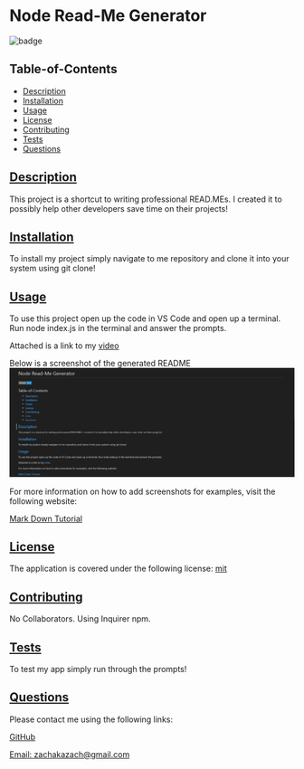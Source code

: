 # Node Read-Me Generator

  ![badge](https://img.shields.io/badge/license-mit-blue)

  ## Table-of-Contents

  * [Description](#description)
  * [Installation](#installation)
  * [Usage](#usage)
  * [License](#license)
  * [Contributing](#contributing)
  * [Tests](#tests)
  * [Questions](#questions)
  
  ## [Description](#table-of-contents)

  This project is a shortcut to writing professional READ.MEs. I created it to possibly help other developers save time on their projects!

  ## [Installation](#table-of-contents)

  To install my project simply navigate to me repository and clone it into your system using git clone! 

  ## [Usage](#table-of-contents)

  To use this project open up the code in VS Code and open up a terminal. Run node index.js in the terminal and answer the prompts.
  
  Attached is a link to my [video](https://drive.google.com/file/d/19HrfjSZKbomDKEHGZTETD1kwUcqPM_2E/view)

  Below is a screenshot of the generated README
  ![alt text](./img/screen.png "Screenshot")
  
  For more information on how to add screenshots for examples, visit the following website:
  
  [Mark Down Tutorial](https://agea.github.io/tutorial.md/)
  
  ## [License](#table-of-contents)
  The application is covered under the following license: [mit](https://choosealicense.com/licenses/mit)

  ## [Contributing](#table-of-contents)
  
  No Collaborators. Using Inquirer npm.

  ## [Tests](#table-of-contents)

  To test my app simply run through the prompts!

  ## [Questions](#table-of-contents)

  Please contact me using the following links:

  [GitHub](https://github.com/info-hazard)

  [Email: zachakazach@gmail.com](mailto:zachakazach@gmail.com)
